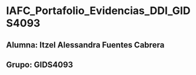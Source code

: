 # IAFC_Portafolio_Evidencias_DDI_GIDS4093

## Alumna: Itzel Alessandra Fuentes Cabrera

## Grupo: GIDS4093
